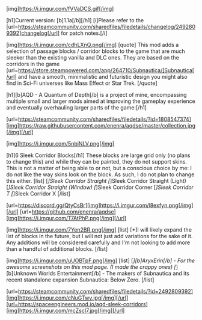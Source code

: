 [img]https://i.imgur.com/fVVaDCS.gif[/img]

[h1]Current version: [b]1.1a[/b][/h1]
[i]Please refer to the [url=https://steamcommunity.com/sharedfiles/filedetails/changelog/2492809392]changelog[/url] for patch notes.[/i]

[img]https://i.imgur.com/cdhLXnQ.png[/img]
[quote]
This mod adds a selection of passage blocks / corridor blocks to the game that are much sleeker than the existing vanilla and DLC ones. They are based on the corridors in the game [url=https://store.steampowered.com/app/264710/Subnautica/]Subnautica[/url] and have a smooth, minimalistic and futuristic design you might also find in Sci-Fi universes like Mass Effect or Star Trek.
[/quote]

[h1][b]AQD - A Quantum of Depth[/b] is a project of mine, encompassing multiple small and larger mods aimed at improving the gameplay experience and eventually overhauling larger parts of the game:[/h1]

[url=https://steamcommunity.com/sharedfiles/filedetails/?id=1808547374][img]https://raw.githubusercontent.com/enenra/aqdse/master/collection.jpg[/img][/url]

[img]https://i.imgur.com/5nbiNLV.png[/img]

[h1]6 Sleek Corridor Blocks[/h1]
These blocks are large grid only (no plans to change this) and while they can be painted, they do not support skins. This is not a matter of being able to or not, but a conscious choice by me: I do not like the way skins look on the block. As such, I do not plan to change this either.
[list]
[*]Sleek Corridor Straight
[*]Sleek Corridor Straight (Light)
[*]Sleek Corridor Straight (Window)
[*]Sleek Corridor Corner
[*]Sleek Corridor T
[*]Sleek Corridor X
[/list]

[url=https://discord.gg/QtyCsBr][img]https://i.imgur.com/l8exfyn.png[/img][/url]
[url=https://github.com/enenra/aqdse][img]https://i.imgur.com/T7AtPhP.png[/img][/url]

[img]https://i.imgur.com/7Yen2BR.png[/img]
[list]
[*]I will likely expand the list of blocks in the future, but I will not just add variations for the sake of it. Any additions will be considered carefully and I'm not looking to add more than a handful of additional blocks.
[/list]

[img]https://i.imgur.com/uUOBTpF.png[/img]
[list]
[*][b]AryxErin[/b] - For the awesome screenshots on this mod page. (I made the crappy ones)
[*][b]Unknown Worlds Entertainment[/b] - The makers of Subnautica and its recent standalone expansion Subnautica: Below Zero.
[/list]

[url=https://steamcommunity.com/sharedfiles/filedetails/?id=2492809392][img]https://i.imgur.com/cNuGTwv.jpg[/img][/url][url=https://spaceengineers.mod.io/aqd-sleek-corridors][img]https://i.imgur.com/mcZscI7.jpg[/img][/url]